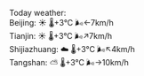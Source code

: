 Today weather:  
Beijing: ☀️   🌡️+3°C 🌬️←7km/h  
Tianjin: ☀️   🌡️+3°C 🌬️↗7km/h  
Shijiazhuang: ☁️   🌡️+3°C 🌬️↖4km/h  
Tangshan: ⛅️  🌡️+3°C 🌬️→10km/h  
